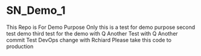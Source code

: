 # SN_Demo_1
This Repo is For Demo Purpose Only
this is a test for demo purpose
second test demo
third test for the demo with Q
Another Test with Q 
Another commit
Test DevOps change with Rchiard
Please take this code to production
